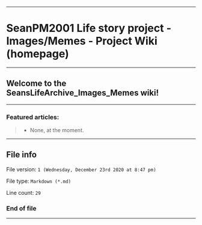 
***

# SeanPM2001 Life story project - Images/Memes - Project Wiki (homepage)

***

## Welcome to the SeansLifeArchive_Images_Memes wiki!

***

### Featured articles:

> * None, at the moment.

***

## File info

File version: `1 (Wednesday, December 23rd 2020 at 8:47 pm)`

File type: `Markdown (*.md)`

Line count: `29`

### End of file

***
